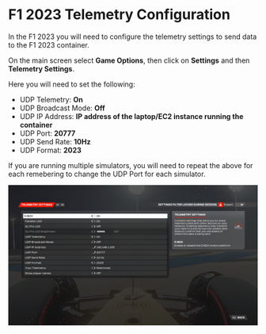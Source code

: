# F1 2023 Telemetry Configuration

In the F1 2023 you will need to configure the telemetry settings to send data to the F1 2023 container.

On the main screen select **Game Options**, then click on **Settings** and then **Telemetry Settings**.

Here you will need to set the following:

* UDP Telemetry: **On**
* UDP Broadcast Mode: **Off**
* UDP IP Address: **IP address of the laptop/EC2 instance running the container**
* UDP Port: **20777**
* UDP Send Rate: **10Hz**
* UDP Format: **2023**

If you are running multiple simulators, you will need to repeat the above for each remebering to change the UDP Port for each simulator.

![F1 2023 Telemetry Settings](/assets/screenshots/f1_2023_telemetry_settings.png)